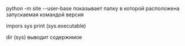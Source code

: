 python -m site --user-base 
    показывает папку в которой расположена запускаемая командой версия 

impors sys
print (sys.executable)

dir (sys) выводит содержимое